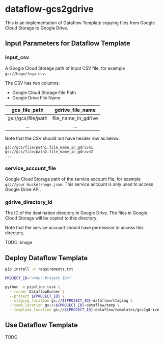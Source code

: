 # dataflow-gcs2gdrive

This is an implementation of Dataflow Template copying files from Google Cloud Storage to Google Drive.

## Input Parameters for Dataflow Template

### input_csv

A Google Cloud Storage path of input CSV file, for example `gs://hoge/fuga.csv`.

The CSV has two columns:

- Google Cloud Storage File Path
- Google Drive File Name

| gcs_file_path      | gdrive_file_name    |
|:------------------:|:-------------------:|
| gs://gcs/file/path | file_name_in_gdrive |
| ...                | ...                 |

Note that the CSV should not have header row as below:

```csv
gs://gcs/file/path1,file_name_in_gdrive1
gs://gcs/file/path2,file_name_in_gdrive2
...
```

### service_account_file

Google Cloud Storage path of the service account file, for example `gs://your-bucket/hoge.json`.
This service account is only used to access Google Drive API.

### gdrive_directory_id

The ID of the destination directory in Google Drive.
The files in Google Cloud Storage will be copied to this directory.

Note that the service account should have permission to access this directory.

TODO: image

## Deploy Dataflow Template

```bash
pip install -r requirements.txt
```

```bash
PROJECT_ID="<Your Project ID>"

python -m pipeline.task \
  --runner DataflowRunner \
  --project ${PROJECT_ID} \
  --staging_location gs://${PROJECT_ID}-dataflow/staging \
  --temp_location gs://${PROJECT_ID}-dataflow/temp \
  --template_location gs://${PROJECT_ID}-dataflow/templates/gcs2gdrive
```

## Use Dataflow Template

TODO
